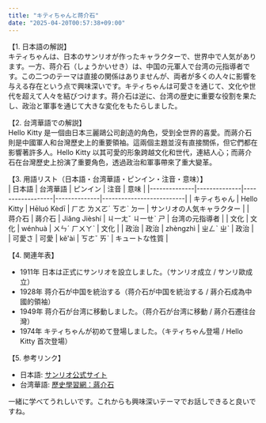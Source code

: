 ```yaml
---
title: "キティちゃんと蒋介石"
date: "2025-04-20T00:57:38+09:00"
---
```


【1. 日本語の解説】  
キティちゃんは、日本のサンリオが作ったキャラクターで、世界中で人気があります。一方、蒋介石（しょうかいせき）は、中国の元軍人で台湾の元指導者です。この二つのテーマは直接の関係はありませんが、両者が多くの人々に影響を与える存在という点で興味深いです。キティちゃんは可愛さを通じて、文化や世代を超えて人々を結びつけます。蒋介石は逆に、台湾の歴史に重要な役割を果たし、政治と軍事を通じて大きな変化をもたらしました。

【2. 台湾華語での解説】  
Hello Kitty 是一個由日本三麗鷗公司創造的角色，受到全世界的喜愛。而蔣介石則是中國軍人和台灣歷史上的重要領袖。這兩個主題並沒有直接關係，但它們都在影響著許多人。Hello Kitty 以其可愛的形象跨越文化和世代，連結人心；而蔣介石在台灣歷史上扮演了重要角色，透過政治和軍事帶來了重大變革。

【3. 用語リスト（日本語・台湾華語・ピンイン・注音・意味）】  
| 日本語       | 台湾華語      | ピンイン          | 注音          | 意味                       |
|--------------|--------------|------------------|--------------|--------------------------|
| キティちゃん  | Hello Kitty  | Hēluó Kèdī       | ㄏㄜ ㄌㄨㄛˊ ㄎㄜˋ ㄉ一     | サンリオの人気キャラクター  |
| 蒋介石        | 蔣介石       | Jiǎng Jièshí     | ㄐ一ㄤˇ ㄐ一ㄝˋ ㄕ       | 台湾の元指導者            |
| 文化          | 文化         | wénhuà           | ㄨㄣˊ ㄏㄨㄚˋ         | 文化                     |
| 政治          | 政治         | zhèngzhì         | ㄓㄥˋ ㄓˋ           | 政治                     |
| 可愛さ        | 可愛         | kě'ài            | ㄎㄜˇ ㄞˋ            | キュートな性質              |

【4. 関連年表】  
- 1911年 日本は正式にサンリオを設立しました。（サンリオ成立 / サンリ歐成立）  
- 1928年 蒋介石が中国を統治する（蒋介石が中国を統治する / 蔣介石成為中國的領袖）  
- 1949年 蒋介石が台湾に移動しました。（蒋介石が台湾に移動 / 蔣介石遷往台灣）  
- 1974年 キティちゃんが初めて登場しました。（キティちゃん登場 / Hello Kitty 首次登場）  

【5. 参考リンク】  
- 日本語: [サンリオ公式サイト](https://www.sanrio.co.jp/)  
- 台湾華語: [歷史學習網：蔣介石](https://www.mingdao.edu.tw/geographical-study.htm)  

一緒に学べてうれしいです。これからも興味深いテーマでお話しできると良いですね。